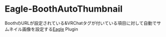 # Eagle-BoothAutoThumbnail
BoothのURLが設定されている&VRChatタグが付いている項目に対して自動でサムネイル画像を設定する[Eagle](https://eagle.cool) Plugin
